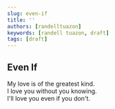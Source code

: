 ```yaml
---
slug: even-if
title: ''
authors: [randelltuazon]
keywords: [randell tuazon, draft]
tags: [draft]
---
```


## Even If

My love is of the greatest kind. <br/>
I love you without you knowing. <br/>
I'll love you even if you don't. <br/>
